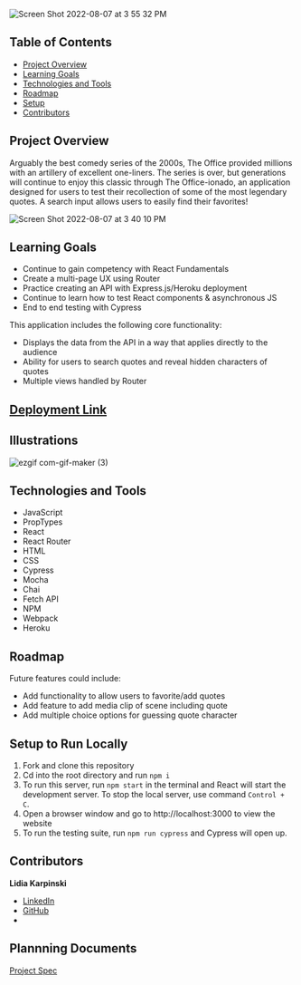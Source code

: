 ![Screen Shot 2022-08-07 at 3 55 32 PM](https://user-images.githubusercontent.com/99596577/183308894-9e2e19c2-da5a-4877-bd23-94c4be3a0783.png)

## Table of Contents

- [Project Overview](#project-overview)
- [Learning Goals](#learning-goals)
- [Technologies and Tools](#technologies-and-tools)
- [Roadmap](#roadmap)
- [Setup](#setup-to-run-locally)
- [Contributors](#contributors)

## Project Overview

Arguably the best comedy series of the 2000s, The Office provided millions with an artillery of excellent one-liners. The series is over, but generations will continue to enjoy this classic through The Office-ionado, an application designed for users to test their recollection of some of the most legendary quotes. A search input allows users to easily find their favorites! 

![Screen Shot 2022-08-07 at 3 40 10 PM](https://user-images.githubusercontent.com/99596577/183309207-2d650eb1-5d53-4b8d-a839-e128406e1dc1.png)


## Learning Goals

- Continue to gain competency with React Fundamentals
- Create a multi-page UX using Router
- Practice creating an API with Express.js/Heroku deployment
- Continue to learn how to test React components & asynchronous JS
- End to end testing with Cypress

This application includes the following core functionality:

- Displays the data from the API in a way that applies directly to the audience
- Ability for users to search quotes and reveal hidden characters of quotes
- Multiple views handled by Router

## [Deployment Link](https://the-office-ionado.herokuapp.com/)

## Illustrations

![ezgif com-gif-maker (3)](https://user-images.githubusercontent.com/99596577/183311588-c5c20e9f-78db-43b1-a305-8f466284a205.gif)


## Technologies and Tools

- JavaScript
- PropTypes
- React
- React Router
- HTML
- CSS
- Cypress
- Mocha
- Chai
- Fetch API
- NPM
- Webpack
- Heroku

## Roadmap

Future features could include: 

- Add functionality to allow users to favorite/add quotes
- Add feature to add media clip of scene including quote
- Add multiple choice options for guessing quote character

## Setup to Run Locally

1. Fork and clone this repository
2. Cd into the root directory and run `npm i`
3. To run this server, run `npm start` in the terminal and React will start the development server. To stop the local server, use command `Control + C`.
4. Open a browser window and go to http://localhost:3000 to view the website
5. To run the testing suite, run `npm run cypress` and Cypress will open up.


## Contributors

**Lidia Karpinski**

- [LinkedIn](https://www.linkedin.com/in/lidia-karpinski/)
- [GitHub](https://github.com/lkarpins)
- 
## Plannning Documents

[Project Spec](https://frontend.turing.edu/projects/module-3/showcase.html)

